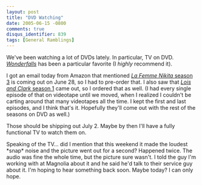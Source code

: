 ```yaml
---
layout: post
title: "DVD Watching"
date: 2005-06-15 -0800
comments: true
disqus_identifier: 839
tags: [General Ramblings]
---
```

We've been watching a lot of DVDs lately. In particular, TV on DVD.
[*Wonderfalls*](http://www.amazon.com/exec/obidos/ASIN/B0006GAO18/mhsvortex)
has been a particular favorite (I *highly* recommend it).
 
 I got an email today from Amazon that mentioned [*La Femme Nikita*
season 3](http://www.amazon.com/exec/obidos/ASIN/B0008ENIR0/mhsvortex)
is coming out on June 28, so I had to pre-order that. I also saw that
[*Lois and Clark* season
1](http://www.amazon.com/exec/obidos/ASIN/B00080ZG2O/mhsvortex) came
out, so I ordered that as well. (I had every single episode of that on
videotape until we moved, when I realized I couldn't be carting around
that many videotapes all the time. I kept the first and last episodes,
and I think that's it. Hopefully they'll come out with the rest of the
seasons on DVD as well.)
 
 Those should be shipping out July 2. Maybe by then I'll have a fully
functional TV to watch them on.
 
 Speaking of the TV... did I mention that this weekend it made the
loudest \*snap\* noise and the picture went out for a second? Happened
twice. The audio was fine the whole time, but the picture sure wasn't. I
told the guy I'm working with at Magnolia about it and he said he'd talk
to their service guy about it. I'm hoping to hear something back soon.
Maybe today? I can only hope.
